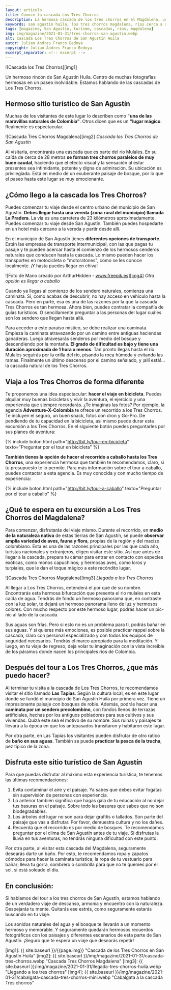 ```yaml
---
layout: articulo
title: Conoce la cascada Los Tres Chorros
description: La hermosa cascada de los tres chorros en el Magdalena, un excelente plan para los turistas de San Agustín Huila
keywords: san agustin huila, los tres chorros magdalena, rios cerca a san agustín, cascadas san agustín huila, sitios turísticos de san agustín, cascada san agustín, san agustin
tags: [magazine, San Agustín, turismo, cascadas, rios, magdalena]
img: img/magazine/2021-01-31/tres-chorros-san-agustin.webp
alt: Cascada Los Tres Chorros de San Agustín Huila
autor: Julian Andres Franco Bedoya
copyright: Julian Andres Franco Bedoya
excerpt_separator: <!-- excerpt -->
---
```

![Cascada los Tres Chorros][img1]

Un hermoso rincón de San Agustín Huila. Centro de muchas fotografías hermosas en un paseo inolvidable. Estamos hablando de las cascadas de Los Tres Chorros.

<!-- excerpt -->

## Hermoso sitio turístico de San Agustín

Muchas de los visitantes de este lugar lo describen como **"una de las maravillas naturales de Colombia"**. Otros dicen que es un **"lugar mágico**. Realmente es espectacular.

![Cascada Tres Chorros Magdalena][img2]
*Cascada los Tres Chorros de San Agustín*

Al visitarla, encontrarás una cascada que es parte del rio Mulales. En su caída de cerca de 28 metros **se forman tres chorros paralelos de muy buen caudal**, haciendo que el efecto visual y la sensación al estar presentes sea intimidante, potente y digna de admiración. Su ubicación es privilegiada. Está en medio de un exuberante paisaje de bosque, por lo que el paseo hasta este lugar se muy emocionante.

## ¿Cómo llego a la cascada los Tres Chorros?

Puedes comenzar tu viaje desde el centro urbano del municipio de San Agustín. **Debes llegar hasta una vereda (zona rural del municipio) llamada La Pradera**. La vía es una carretera de 23 kilómetros aproximadamente. Puedes comenzar tu viaje desde San Agustín. También puedes hospedarte en un hotel más cercano a la vereda y partir desde allí.

En el municipio de San Agustín tienes **diferentes opciones de transporte**. Están las empresas de transporte intermunicipal, con las que pagas tu pasaje y te pueden acercar hasta el comienzo de los hermosos cenderos naturales que conducen hasta la cascada. Lo mismo pueden hacer los transportes en motocicleta o "motoratones", como se les conoce localmente. ¡Y hasta puedes llegar en chiva!

![Foto de Mano creado por ArthurHidden - www.freepik.es][img4]
*Otra opción es llegar a caballo*

Cuando ya llegas al comienzo de los sendero naturales, comienza una caminata. Sí, como acabas de descubrir, no hay acceso en vehículo hasta la cascada. Pero en parte, esa es una de las razones por la que la cascada Tres Chorros es tan hermosa. Ahora bien, puedes contratar la compañía de guías turísticos. O sencillamente preguntar a las personas del lugar cuáles son los sendero que llegan hasta allá.

Para acceder a este paraíso místico, se debe realizar una caminata. Empieza la caminata atravezando por un camino entre antiguas haciendas ganaderas. Luego atravesarás senderos por medio del bosque y descendiendo por la montaña. **El grado de dificultad es bajo y tiene una duración aproximada de 1 hora o menos**. Tan pronto llegas hasta el río Mulales seguirás por la orilla del río, pisando la roca húmeda y evitando las ramas. Finalmente un último descenso por el camino señalado, y ¡allí está!... la cascada natural de los Tres Chorros.

## Viaja a los Tres Chorros de forma diferente

Te proponemos una idea espectacular: **hacer el viaje en bicicleta**. Puedes alquilar muy buenas bicicletas y vivir la aventura, el ejercicio y una experiencia que siempre recordarás. ¿Te imaginas las fotos? Por ejemplo, la agencia **Adventure-X-Colombia** te ofrece un recorrido a los Tres Chorros. Te incluyen el seguro, un buen snack, fotos con dron y Go-Pro. De pendiendo de tu capacidad en la bicicleta, así mismo puede durar esta excursión a los Tres Chorros. En el siguiente botón puedes preguntarles por sus planes de aventura:

{% include boton.html path="http://bit.ly/tour-en-bicicleta" texto="Preguntar por el tour en bicicleta" %}

**También tienes la opción de hacer el recorrido a caballo hasta los Tres Chorros**, una experiencia hermosa que también te recomendamos, claro, si tu presupuesto te lo permite. Para más información sobre el tour a caballo, puedes contactar a esta agencia. Es muy conocida y con mucho tiempo de experiencia:

{% include boton.html path="http://bit.ly/tour-a-caballo" texto="Preguntar por el tour a caballo" %}

## ¿Qué te espera en tu excursión a Los Tres Chorros del Magdalena?

Para comenzar, disfrutarás del viaje mismo. Durante el recorrido, en **medio de la naturaleza nativa** de estas tierras de San Agustín, se puede **observar amplia variedad de aves, fauna y flora**, propias de la región y del macizo colombiano. Esta es una de las razones principales por las que cada año, turistas nacionales y extranjeros, eligen visitar este sitio. Así que antes de llegar a la cascada, prepara tu cámar para entrar en contacto con especies exóticas, como monos capuchinos; y hermosas aves, como loros y turpiales, que le dan el toque mágico a este recóndito lugar.

![Cascada Tres Chorros Magdalena][img3]
*Llegada a los Tres Chorros*

Al llegar a Los Tres Chorros, entenderá el por qué de su nombre. Encontrarás esta hermosa bifurcación que presenta el rio mulales en esta caída de agua. Tendrás de fondo un hermoso panorama que, en contraste con la luz solar, te dejará un hermoso panorama lleno de luz y  hermosos colores. Con mucho respecto por este hermoso lugar, podrás hacer un pic-nic al lado de la cascada.

Sus aguas son frías. Pero si esto no es un problema para ti, podrás bañar en sus aguas. Y si quieres más emociones, es posible practicar rappel sobre la cascada, claro con personal especializado y con todos los equipos de seguridad necesarios. Tendrás el marco apropiado para la meditación. Y luego, en tu viaje de regreso, deja volar tu imaginación con la vista increíble de los páramos donde nacen los principales rios de Colombia.

## Después del tour a Los Tres Chorros, ¿que más puedo hacer?

Al terminar tu visita a la cascada de Los Tres Chorros, te recomendamos visitar el sitio llamado **Las Tapias**. Según la cultura local, es en este lugar donde se fundó el municipio de San Agustín Huila por primera vez. Tiene un impresionante paisaje con bosques de roble. Además, podrás hacer una **caminata por un sendero precolombino**, con fondos llenos de terrazas artificiales, hechas por los antiguos pobladores para sus cultivos y sus viviendas. Quizá este sea el motivo de su nombre. Sus ruinas y paisajes te llevará a la época en que los antepasados transitaron y habitaron este lugar.

Por otra parte, en Las Tapias los visitantes pueden disfrutar de otro ratico de **baño en sus aguas**. También se puede **practicar la pesca de la trucha**, pez típico de la zona.

## Disfruta este sitio turístico de San Agustín

Para que puedas disfrutar al máximo esta experiencia turística, te tenemos las últimas recomendaciones:

1. Evita contaminar el aire y el paisaje. Ya sabes que debes evitar fogatas sin supervisión de personas con experiencia.
2. Lo anterior también significa que hagas gala de tu educación al no dejar tus basuras en el paisaje. Sobre todo las basuras que sabes que no son biodegradables.
3. Los árboles del lugar no son para dejar grafitis o tallados. Son parte del paisaje que vas a disfrutar. Por favor, demuestra cultura y no los dañes.
4. Recuerda que el recorrido es por medio de bosques. Te recomendamos preguntar por el clima de San Agustín antes de tu viaje. Si disfrutas la lluvia en tus aventuras, no tendrás ninguna dificultad con este punto.

Por otra parte, al visitar esta cascada del Magdalena, seguramente desearás darte un baño. Por esto, te recomendamos ropa y zapatos cómodos para hacer la caminata turística; la ropa de tu vestuario para bañar; lleva tu gorra, sombrero o sombrilla para que no te quemes por el sol, si está soleado el día.

## En conclusión:

Si hablamos del tour a los tres chorros de San Agustín, estamos hablando de un verdadero viaje de descanso, armonía y encuentro con la naturaleza. Despejarás tu mente. Quitarás ese estrés, como seguramente estarás buscando en tu viaje.

Los sonidos naturales del agua y el bosque te llevarán a un momento hermoso y memorable. Y seguramente quedarán hermosos recuerdos fotográficos con los paisajes y diferentes escenarios de esta parte de San Agustín. ¡Seguro que te espera un viaje que desearás repetir!

[img1]: {{ site.baseurl }}/{{page.img}} "Cascada de los Tres Chorros en San Agustín Huila"
[img2]: {{ site.baseurl }}/img/magazine/2021-01-31/cascada-tres-chorros.webp "Cascada Tres Chorros Magdalena"
[img3]: {{ site.baseurl }}/img/magazine/2021-01-31/llegada-tres-chorros-huila.webp "Llegando a los tres chorros"
[img4]: {{ site.baseurl }}/img/magazine/2021-01-31/cabalgata-cascada-tres-chorros-mini.webp "Cabalgata a la cascada Tres chorros"